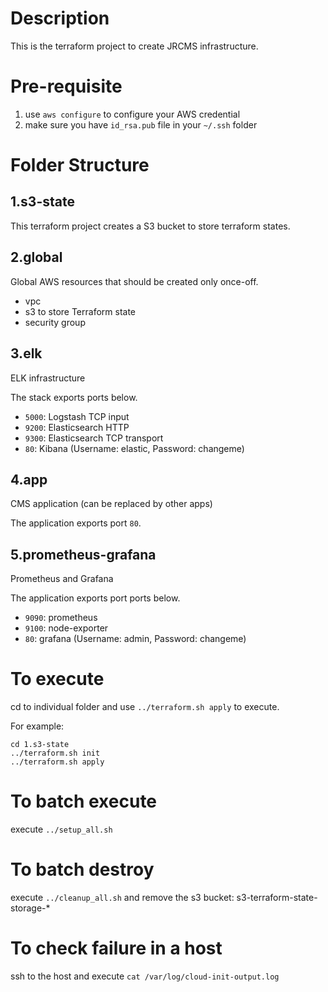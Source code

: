 # Description

This is the terraform project to create JRCMS infrastructure.

# Pre-requisite

1. use `aws configure` to configure your AWS credential
2. make sure you have `id_rsa.pub` file in your `~/.ssh` folder

# Folder Structure

## 1.s3-state

This terraform project creates a S3 bucket to store terraform states.

## 2.global

Global AWS resources that should be created only once-off.
- vpc
- s3 to store Terraform state
- security group

## 3.elk

ELK infrastructure

The stack exports ports below.

- `5000`: Logstash TCP input
- `9200`: Elasticsearch HTTP
- `9300`: Elasticsearch TCP transport
- `80`: Kibana (Username: elastic, Password: changeme)

## 4.app

CMS application (can be replaced by other apps)

The application exports port `80`.

## 5.prometheus-grafana

Prometheus and Grafana

The application exports port ports below.

- `9090`: prometheus
- `9100`: node-exporter
- `80`: grafana (Username: admin, Password: changeme)

# To execute

cd to individual folder and use `../terraform.sh apply` to execute.

For example:
```
cd 1.s3-state
../terraform.sh init
../terraform.sh apply
```

# To batch execute

execute `../setup_all.sh`


# To batch destroy

execute `../cleanup_all.sh` and remove the s3 bucket: s3-terraform-state-storage-* 

# To check failure in a host

ssh to the host and execute `cat /var/log/cloud-init-output.log`
